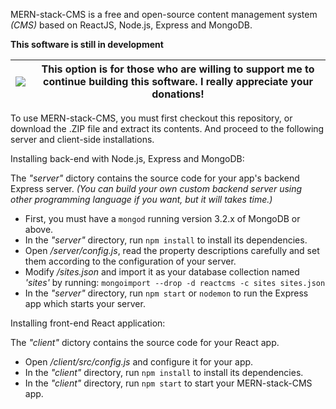 MERN-stack-CMS is a free and open-source content management system *(CMS)* based on ReactJS, Node.js, Express and MongoDB.

**This software is still in development**

| [![](https://www.paypalobjects.com/en_US/i/btn/btn_donateCC_LG.gif)](https://www.paypal.com/cgi-bin/webscr?cmd=_s-xclick&hosted_button_id=7CKXRHMTRVSZC) | This option is for those who are willing to support me to continue building this software. I really appreciate your donations! |
|---|---|

To use MERN-stack-CMS, you must first checkout this repository, or download the .ZIP file and extract its contents. And proceed to the following server and client-side installations.

Installing back-end with Node.js, Express and MongoDB:

The *"server"* dictory contains the source code for your app's backend Express server. *(You can build your own custom backend server using other programming language if you want, but it will takes time.)*

 - First, you must have a `mongod` running version 3.2.x of MongoDB or above.
 - In the *"server"* directory, run `npm install` to install its dependencies.
 - Open */server/config.js*, read the property descriptions carefully and set them according to the configuration of your server.
 - Modify */sites.json* and import it as your database collection named *'sites'* by running: `mongoimport --drop -d reactcms -c sites sites.json`
 - In the *"server"* directory, run `npm start` or `nodemon` to run the Express app which starts your server.

Installing front-end React application:

The *"client"* dictory contains the source code for your React app.

 - Open */client/src/config.js* and configure it for your app.
 - In the *"client"* directory, run `npm install` to install its dependencies.
 - In the *"client"* directory, run `npm start` to start your MERN-stack-CMS app.
